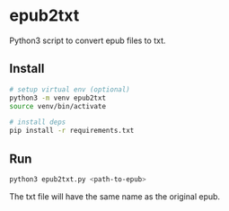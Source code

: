 # epub2txt

Python3 script to convert epub files to txt.


## Install

```sh
# setup virtual env (optional)
python3 -m venv epub2txt
source venv/bin/activate

# install deps
pip install -r requirements.txt
```

## Run
```sh
python3 epub2txt.py <path-to-epub>
```

The txt file will have the same name as the original epub.